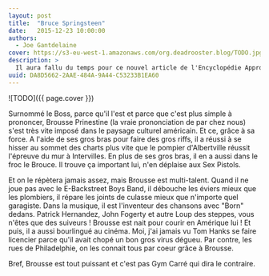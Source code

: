 ```yaml
---
layout: post
title:  "Bruce Springsteen"
date:   2015-12-23 10:00:00
authors: 
  - Joe Gantdelaine
cover: https://s3-eu-west-1.amazonaws.com/org.deadrooster.blog/TODO.jpg
description: >
  Il aura fallu du temps pour ce nouvel article de l'Encyclopédie Approximative du Rock and Roll. La faute à l'illustration : un lion dans son milieu naturel ? Trop facile ! Un gros plan d'un fromage frais de Provence ? Bof ! Après des mois de labeur,  la voila, la seule, l'unique photo où Bruce lit.
uuid: DA8D5662-2AAE-484A-9A44-C53233B1EA60
---
```


![TODO]({{ page.cover }})

Surnommé le Boss, parce qu'il l'est et parce que c'est plus simple à prononcer, Brousse Prinestine (la vraie prononciation de par chez nous) s'est très vite imposé dans le paysage culturel américain. Et ce, grâce à sa force. A l'aide de ses gros bras pour faire des gros riffs, il a réussi à se hisser au sommet des charts plus vite que le pompier d'Albertville réussit l'épreuve du mur à Intervilles. En plus de ses gros bras, il en a aussi dans le froc le Brouce. Il trouve ça important lui, n'en déplaise aux Sex Pistols.

Et on le répètera jamais assez, mais Brousse est multi-talent. Quand il ne joue pas avec le E-Backstreet Boys Band, il débouche les éviers mieux que les plombiers, il répare les joints de culasse mieux que n'importe quel garagiste. Dans la musique, il est l'inventeur des chansons avec "Born" dedans. Patrick Hernandez, John Fogerty et autre Loup des steppes, vous n'êtes que des suiveurs ! Brousse est nait pour courir en Amérique lui !  Et puis, il a aussi bourlingué au cinéma. Moi, j'ai jamais vu Tom Hanks se faire licencier parce qu'il avait chopé un bon gros virus dégueu. Par contre, les rues de Philadelphie, on les connait tous par coeur grâce à Brousse.

Bref, Brousse est tout puissant et c'est pas Gym Carré qui dira le contraire.
